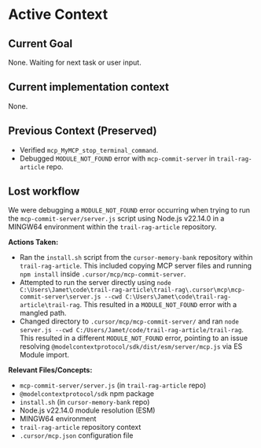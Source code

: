 # Active Context

## Current Goal
None. Waiting for next task or user input.

## Current implementation context
None.

## Previous Context (Preserved)
- Verified `mcp_MyMCP_stop_terminal_command`.
- Debugged `MODULE_NOT_FOUND` error with `mcp-commit-server` in `trail-rag-article` repo.

## Lost workflow

We were debugging a `MODULE_NOT_FOUND` error occurring when trying to run the `mcp-commit-server/server.js` script using Node.js v22.14.0 in a MINGW64 environment within the `trail-rag-article` repository.

**Actions Taken:**
- Ran the `install.sh` script from the `cursor-memory-bank` repository within `trail-rag-article`. This included copying MCP server files and running `npm install` inside `.cursor/mcp/mcp-commit-server`.
- Attempted to run the server directly using `node C:\Users\Jamet\code\trail-rag-article\trail-rag\.cursor\mcp\mcp-commit-server\server.js --cwd C:\Users\Jamet\code\trail-rag-article\trail-rag`. This resulted in a `MODULE_NOT_FOUND` error with a mangled path.
- Changed directory to `.cursor/mcp/mcp-commit-server/` and ran `node server.js --cwd C:/Users/Jamet/code/trail-rag-article/trail-rag`. This resulted in a different `MODULE_NOT_FOUND` error, pointing to an issue resolving `@modelcontextprotocol/sdk/dist/esm/server/mcp.js` via ES Module import.

**Relevant Files/Concepts:**
- `mcp-commit-server/server.js` (in `trail-rag-article` repo)
- `@modelcontextprotocol/sdk` npm package
- `install.sh` (in `cursor-memory-bank` repo)
- Node.js v22.14.0 module resolution (ESM)
- MINGW64 environment
- `trail-rag-article` repository context
- `.cursor/mcp.json` configuration file
